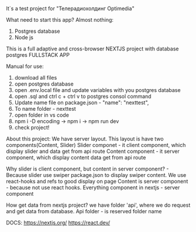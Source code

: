It`s a test project for "Телерадиохолдинг Optimedia"

What need to start this app? Almost nothing:
1. Postgres database
2. Node js


This is a full adaptive and cross-browser NEXTJS project with database postgres
FULLSTACK APP

Manual for use:
1. download all files
2. open postgres database
3. open .env.local file and update variables with you postgres database
4. open .sql and ctrl c + ctrl v to postgres consol command
5. Update name file on package.json -   "name": "nexttest",
6. To name folder - nexttest
7. open folder in vs code
8. npm i -D encoding -> npm i -> npm run dev 
9. check project!


About this project:
We have server layout. This layout is have two components(Content, Slider)
Slider componet - it client component, which display slider and data get from api route
Content component - it server component, which display content data get from api route

Why slider is client component, but content in server component? - 
Because slider use swiper package.json to display swiper content. We use react-hooks and refs to good display on page
Content is server component - because not use react hooks. 
Everything component in nextjs - server component


How get data from nextjs project? we have folder 'api', where we do request and get data from database.
Api folder - is reserved folder name

DOCS:
https://nextjs.org/
https://react.dev/
